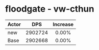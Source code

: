 # floodgate - vw-cthun
| Actor | DPS | Increase |
|---|:---:|:---:|
|new|2902724|0.00%|
|Base|2902668|0.00%|
